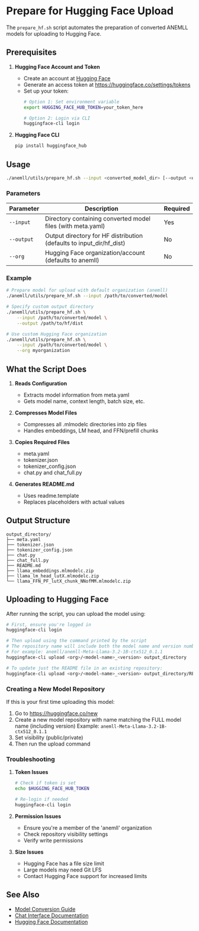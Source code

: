# Prepare for Hugging Face Upload

The `prepare_hf.sh` script automates the preparation of converted ANEMLL models for uploading to Hugging Face.

## Prerequisites

1. **Hugging Face Account and Token**
   - Create an account at [Hugging Face](https://huggingface.co)
   - Generate an access token at https://huggingface.co/settings/tokens
   - Set up your token:
     ```bash
     # Option 1: Set environment variable
     export HUGGING_FACE_HUB_TOKEN=your_token_here
     
     # Option 2: Login via CLI
     huggingface-cli login
     ```

2. **Hugging Face CLI**
   ```bash
   pip install huggingface_hub
   ```

## Usage

```bash
./anemll/utils/prepare_hf.sh --input <converted_model_dir> [--output <output_dir>] [--org <org>]
```

### Parameters

| Parameter | Description | Required |
|-----------|-------------|----------|
| `--input` | Directory containing converted model files (with meta.yaml) | Yes |
| `--output` | Output directory for HF distribution (defaults to input_dir/hf_dist) | No |
| `--org` | Hugging Face organization/account (defaults to anemll) | No |

### Example

```bash
# Prepare model for upload with default organization (anemll)
./anemll/utils/prepare_hf.sh --input /path/to/converted/model

# Specify custom output directory
./anemll/utils/prepare_hf.sh \
    --input /path/to/converted/model \
    --output /path/to/hf/dist

# Use custom Hugging Face organization
./anemll/utils/prepare_hf.sh \
    --input /path/to/converted/model \
    --org myorganization
```

## What the Script Does

1. **Reads Configuration**
   - Extracts model information from meta.yaml
   - Gets model name, context length, batch size, etc.

2. **Compresses Model Files**
   - Compresses all .mlmodelc directories into zip files
   - Handles embeddings, LM head, and FFN/prefill chunks

3. **Copies Required Files**
   - meta.yaml
   - tokenizer.json
   - tokenizer_config.json
   - chat.py and chat_full.py

4. **Generates README.md**
   - Uses readme.template
   - Replaces placeholders with actual values

## Output Structure

```
output_directory/
├── meta.yaml
├── tokenizer.json
├── tokenizer_config.json
├── chat.py
├── chat_full.py
├── README.md
├── llama_embeddings.mlmodelc.zip
├── llama_lm_head_lutX.mlmodelc.zip
└── llama_FFN_PF_lutX_chunk_NNofMM.mlmodelc.zip
```

## Uploading to Hugging Face

After running the script, you can upload the model using:

```bash
# First, ensure you're logged in
huggingface-cli login

# Then upload using the command printed by the script
# The repository name will include both the model name and version number
# For example: anemll/anemll-Meta-Llama-3.2-1B-ctx512_0.1.1
huggingface-cli upload <org>/<model-name>_<version> output_directory

# To update just the README file in an existing repository:
huggingface-cli upload <org>/<model-name>_<version> output_directory/README.md
```

### Creating a New Model Repository

If this is your first time uploading this model:

1. Go to https://huggingface.co/new
2. Create a new model repository with name matching the FULL model name (including version)
   Example: `anemll-Meta-Llama-3.2-1B-ctx512_0.1.1`
3. Set visibility (public/private)
4. Then run the upload command

### Troubleshooting

1. **Token Issues**
   ```bash
   # Check if token is set
   echo $HUGGING_FACE_HUB_TOKEN
   
   # Re-login if needed
   huggingface-cli login
   ```

2. **Permission Issues**
   - Ensure you're a member of the 'anemll' organization
   - Check repository visibility settings
   - Verify write permissions

3. **Size Issues**
   - Hugging Face has a file size limit
   - Large models may need Git LFS
   - Contact Hugging Face support for increased limits

## See Also

- [Model Conversion Guide](convert_model.md)
- [Chat Interface Documentation](chat.md)
- [Hugging Face Documentation](https://huggingface.co/docs) 